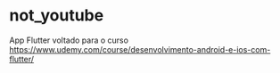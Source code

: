 # not_youtube
App Flutter voltado para o curso https://www.udemy.com/course/desenvolvimento-android-e-ios-com-flutter/
